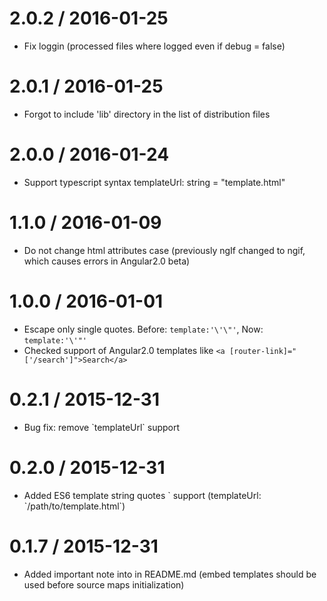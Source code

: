 2.0.2 / 2016-01-25
==================
  * Fix loggin (processed files where logged even if debug = false)

2.0.1 / 2016-01-25
==================
  * Forgot to include 'lib' directory in the list of distribution files

2.0.0 / 2016-01-24
==================
  * Support typescript syntax templateUrl: string = "template.html"

1.1.0 / 2016-01-09
==================
  * Do not change html attributes case (previously ngIf changed to ngif, which causes errors in Angular2.0 beta)

1.0.0 / 2016-01-01
==================
  * Escape only single quotes. Before: `template:'\'\"'`, Now: `template:'\'"'`
  * Checked support of Angular2.0 templates like `<a [router-link]="['/search']">Search</a>`

0.2.1 / 2015-12-31
==================
  * Bug fix: remove \`templateUrl\` support

0.2.0 / 2015-12-31
==================
  * Added ES6 template string quotes \` support (templateUrl: \`/path/to/template.html\`)

0.1.7 / 2015-12-31
==================
  * Added important note into in README.md (embed templates should be used before source maps initialization)